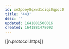 ```yaml
---
id: xe2poey8qxwd1ciqi0qpqc0
title: '443'
desc: ''
updated: 1641881500016
created: 1641881478092
---
```



[[n.protocol.https]]
